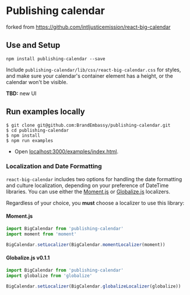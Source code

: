 # Publishing calendar

forked from https://github.com/intljusticemission/react-big-calendar

## Use and Setup

`npm install publishing-calendar --save`

Include `publishing-calendar/lib/css/react-big-calendar.css` for styles, and make sure your calendar's container
element has a height, or the calendar won't be visible.

 **TBD:** new UI

## Run examples locally

```
$ git clone git@github.com:BrandEmbassy/publishing-calendar.git
$ cd publishing-calendar
$ npm install
$ npm run examples
```

* Open [localhost:3000/examples/index.html](http://localhost:3000/examples/index.html).

### Localization and Date Formatting

`react-big-calendar` includes two options for handling the date formatting and culture localization, depending
on your preference of DateTime libraries. You can use either the [Moment.js](http://momentjs.com/) or [Globalize.js](https://github.com/jquery/globalize) localizers.

Regardless of your choice, you **must** choose a localizer to use this library:

#### Moment.js

```js
import BigCalendar from 'publishing-calendar'
import moment from 'moment'

BigCalendar.setLocalizer(BigCalendar.momentLocalizer(moment))
```

#### Globalize.js v0.1.1

```js
import BigCalendar from 'publishing-calendar'
import globalize from 'globalize'

BigCalendar.setLocalizer(BigCalendar.globalizeLocalizer(globalize))
```
